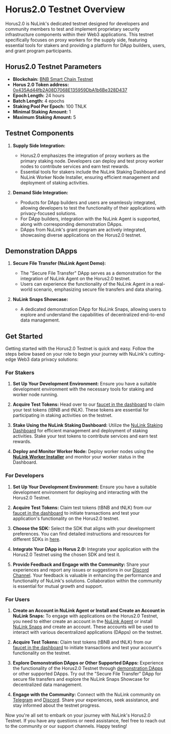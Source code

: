 # Horus2.0 Testnet Overview

Horus2.0 is NuLink's dedicated testnet designed for developers and community members to test and implement proprietary security infrastructure components within their Web3 applications. This testnet specifically focuses on proxy workers for the supply side, featuring essential tools for stakers and providing a platform for DApp builders, users, and grant program participants.

## Horus2.0 Testnet Parameters

+ **Blockchain:** [BNB Smart Chain Testnet](https://testnet.bscscan.com/) 
+ **Horus 2.0 Token address:** [0x435Ad44fb2A08D7068E135959DbA1b6Be328D437](https://testnet.bscscan.com/address/0x435Ad44fb2A08D7068E135959DbA1b6Be328D437)
+ **Epoch Length:**  24 hours
+ **Batch Length:**  4 epochs
+ **Staking Pool Per Epoch:**  100 TNLK
+ **Minimal Staking Amount:** 1
+ **Maximum Staking Amount:** 5

## Testnet Components

1. **Supply Side Integration:**
   - Horus2.0 emphasizes the integration of proxy workers as the primary staking node. Developers can deploy and test proxy worker nodes to contribute services and earn test rewards.
   - Essential tools for stakers include the NuLink Staking Dashboard and NuLink Worker Node Installer, ensuring efficient management and deployment of staking activities.

2. **Demand Side Integration:**
   - Products for DApp builders and users are seamlessly integrated, allowing developers to test the functionality of their applications with privacy-focused solutions.
   - For DApp builders, integration with the NuLink Agent is supported, along with corresponding demonstration DApps.
   - DApps from NuLink's grant program are actively integrated, showcasing diverse applications on the Horus2.0 testnet.

## Demonstration DApps

1. **Secure File Transfer (NuLink Agent Demo):**
   - The "Secure File Transfer" DApp serves as a demonstration for the integration of NuLink Agent on the Horus2.0 testnet.
   - Users can experience the functionality of the NuLink Agent in a real-world scenario, emphasizing secure file transfers and data sharing.

2. **NuLink Snaps Showcase:**
   - A dedicated demonstration DApp for NuLink Snaps, allowing users to explore and understand the capabilities of decentralized end-to-end data management.

## Get Started

Getting started with the Horus2.0 Testnet is quick and easy. Follow the steps below based on your role to begin your journey with NuLink's cutting-edge Web3 data privacy solutions:

### For Stakers

1. **Set Up Your Development Environment:**
   Ensure you have a suitable development environment with the necessary tools for staking and worker node running.

2. **Acquire Test Tokens:**
   Head over to our [faucet in the dashboard](https://dashboard.testnet.nulink.org/) to claim your test tokens (tBNB and tNLK). These tokens are essential for participating in staking activities on the testnet.

3. **Stake Using the NuLink Staking Dashboard:**
   Utilize the [NuLink Staking Dashboard](./staker/dashboard.md) for efficient management and deployment of staking activities. Stake your test tokens to contribute services and earn test rewards.

4. **Deploy and Monitor Worker Node:**
   Deploy worker nodes using the [**NuLink Worker Installer**](./staker/nulink_worker.md) and monitor your worker status in the Dashboard.

### For Developers

1. **Set Up Your Development Environment:**
   Ensure you have a suitable development environment for deploying and interacting with the Horus2.0 Testnet. 

2. **Acquire Test Tokens:**
   Claim test tokens (tBNB and tNLK) from our [faucet in the dashboard](https://dashboard.testnet.nulink.org/) to initiate transactions and test your application's functionality on the Horus2.0 testnet.

3. **Choose the SDK:**
   Select the SDK that aligns with your development preferences. You can find detailed instructions and resources for different SDKs in [here](dapp_builders.md).

4. **Integrate Your DApp in Horus 2.0:**
   Integrate your application with the Horus2.0 Testnet using the chosen SDK and test it.

5. **Provide Feedback and Engage with the Community:**
   Share your experiences and report any issues or suggestions in our [Discord Channel](https://discord.gg/25CQFUuwJS). Your feedback is valuable in enhancing the performance and functionality of NuLink's solutions. Collaboration within the community is essential for mutual growth and support.


### For Users

1. **Create an Account in NuLink Agent or Install and Create an Account in NuLink Snaps:**
   To engage with applications on the Horus2.0 Testnet, you need to either create an account in the [NuLink Agent](./user/nulink_agent.md) or install [NuLink Snaps](./user/nulink_snaps.md) and create an account. These accounts will be used to interact with various decentralized applications (DApps) on the testnet.

2. **Acquire Test Tokens:**
   Claim test tokens (tBNB and tNLK) from our [faucet in the dashboard](https://dashboard.testnet.nulink.org/) to initiate transactions and test your account's functionality on the testnet.

3. **Explore Demonstration DApps or Other Supported DApps:**
   Experience the functionality of the Horus2.0 Testnet through [demonstration DApps](./user/agent_usecase.md) or other supported DApps. Try out the "Secure File Transfer" DApp for secure file transfers and explore the NuLink Snaps Showcase for decentralized data management.

4. **Engage with the Community:**
   Connect with the NuLink community on [Telegram](https://t.me/NuLink2021) and [Discord](https://discord.gg/25CQFUuwJS). Share your experiences, seek assistance, and stay informed about the testnet progress.


Now you're all set to embark on your journey with NuLink's Horus2.0 Testnet. If you have any questions or need assistance, feel free to reach out to the community or our support channels. Happy testing!



